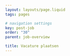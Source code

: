 ```yaml
---
layout: layouts/page.liquid
tags: pages

# navigation settings
key: post-job
order: "30"
parent: job-overview

title: Vacature plaatsen
---
```

